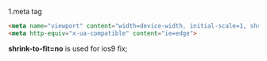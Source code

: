 1.meta tag
```html
<meta name="viewport" content="width=device-width, initial-scale=1, shrink-to-fit=no">
<meta http-equiv="x-ua-compatible" content="ie=edge">
```
**shrink-to-fit=no** is used for ios9 fix;
